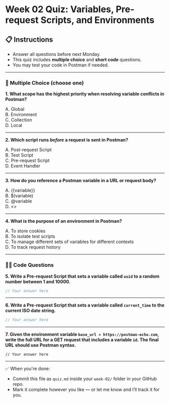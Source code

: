 # Week 02 Quiz: Variables, Pre-request Scripts, and Environments

## 📋 Instructions
- Answer all questions before next Monday.
- This quiz includes **multiple choice** and **short code** questions.
- You may test your code in Postman if needed.

---

### 🧠 Multiple Choice (choose one)

**1. What scope has the highest priority when resolving variable conflicts in Postman?**

A. Global  
B. Environment  
C. Collection  
D. Local

---

**2. Which script runs *before* a request is sent in Postman?**

A. Post-request Script  
B. Test Script  
C. Pre-request Script  
D. Event Handler

---

**3. How do you reference a Postman variable in a URL or request body?**

A. {{variable}}  
B. $(variable)  
C. @variable  
D. <<variable>>

---

**4. What is the purpose of an environment in Postman?**

A. To store cookies  
B. To isolate test scripts  
C. To manage different sets of variables for different contexts  
D. To track request history

---

### 🧑‍💻 Code Questions

**5. Write a Pre-request Script that sets a variable called `uuid` to a random number between 1 and 10000.**

```javascript
// Your answer here
```

---

**6. Write a Pre-request Script that sets a variable called `current_time` to the current ISO date string.**

```javascript
// Your answer here
```

---

**7. Given the environment variable `base_url = https://postman-echo.com`, write the full URL for a GET request that includes a variable `id`. The final URL should use Postman syntax.**

```text
// Your answer here
```

---

✅ When you're done:
- Commit this file as `quiz.md` inside your `week-02/` folder in your GitHub repo.
- Mark it complete however you like — or let me know and I’ll track it for you.

